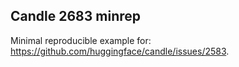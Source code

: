 ## Candle 2683 minrep

Minimal reproducible example for: https://github.com/huggingface/candle/issues/2583.
